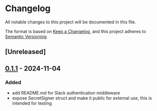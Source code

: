 # Changelog

All notable changes to this project will be documented in this file.

The format is based on [Keep a Changelog](https://keepachangelog.com/en/1.0.0/),
and this project adheres to [Semantic Versioning](https://semver.org/spec/v2.0.0.html).

## [Unreleased]

## [0.1.1](https://github.com/reinhash/slack-auth-middleware/compare/v0.1.0...v0.1.1) - 2024-11-04

### Added

- add README.md for Slack authentication middleware
- expose SecretSigner struct and make it public for external use, this is intended for testing
